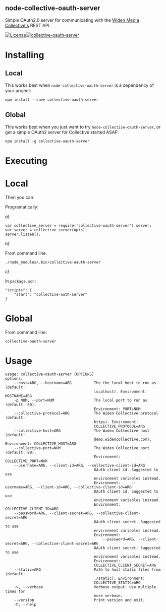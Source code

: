 node-collective-oauth-server
----

Simple OAuth2.0 server for communicating with the [Widen Media Collective's](http://widen.com) REST API.

[![License](http://img.shields.io/badge/license-MIT-blue.svg?style=flat-square)](./LICENSE)[![collective-oauth-server](http://img.shields.io/npm/v/collective-oauth-server.svg?style=flat-square)](https://www.npmjs.com/package/collective-oauth-server)

# Installing

## Local

This works best when `node-collective-oauth-server` is a dependency of your project:

```
npm install --save collective-oauth-server
```

## Global

This works best when you just want to try `node-collective-oauth-server`, or get a simple OAuth2 server for Collective started ASAP.

```
npm install -g collective-oauth-server
```

# Executing

# Local

Then you can:

Programatically:

*a)*
```
var collective_server = require('collective-oauth-server').server;
var server = collective_server(opts);
server.listen();
```

*b)*

From command line:

```
./node_modules/.bin/collective-oauth-server
```

*c)*

In `package.son`:

```
"scripts": {
    "start": "collective-auth-server"
}
```

# Global

From command line:

```
collective-oauth-server
```

# Usage

```
usage: collective-oauth-server [OPTIONS]
options:
    --host=ARG, --hostname=ARG          The the local host to run as (default:
                                        localhost). Environment: HOSTNAME=ARG
    -p NUM, --port=NUM                  The local port to run as (default: 80).
                                        Environment: PORT=NUM
    --collective-protocol=ARG           The Widen Collective protocol (default:
                                        https). Environment:
                                        COLLECTIVE_PROTOCOL=ARG
    --collective-host=ARG               The Widen Collective host (default:
                                        demo.widencollective.com). Environment: COLLECTIVE_HOST=ARG
    --collective-port=NUM               The Widen Collective port (default: 80).
                                        Environment: COLLECTIVE_PORT=NUM
    --username=ARG, --client-id=ARG, --collective-client-id=ARG
                                        OAuth client id. Suggested to use
                                        environment variables instead.
                                        Environment:     --username=ARG, --client-id=ARG, --collective-client-id=ARG
                                        OAuth client id. Suggested to use
                                        environment variables instead.
                                        Environment: COLLECTIVE_CLIENT_ID=ARG
    --password=ARG, --client-secret=ARG, --collective-client-secret=ARG
                                        OAuth client secret. Suggested to use
                                        environment variables instead.
                                        Environment:
                                            --password=ARG, --client-secret=ARG, --collective-client-secret=ARG
                                        OAuth client secret. Suggested to use
                                        environment variables instead.
                                        Environment:
                                        COLLECTIVE_CLIENT_SECRET=ARG
    --static=ARG                        Path to host static files from (default:
                                        ./static). Environment:
                                        COLLECTIVE_STATIC=ARG
    -v, --verbose                       Verbose output. Use multiple times for
                                        more verbose.
    --version                           Print version and exit.
    -h, --help               
```                
